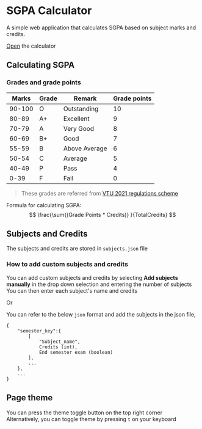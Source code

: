# SGPA Calculator

A simple web application that calculates SGPA based on subject marks and credits.

[Open](https://dileep-raj.github.io/SGPA-Calculator) the calculator

## Calculating SGPA

### Grades and grade points

|Marks|Grade|Remark|Grade points|
|---|---|---|---|
| 90-100 | O | Outstanding  | 10 |
| 80-89 | A+ | Excellent | 9 |
| 70-79 | A | Very Good | 8 |
| 60-69 | B+ | Good | 7 |
| 55-59 | B | Above Average | 6 |
| 50-54 | C | Average | 5 |
| 40-49 | P | Pass | 4 |
| 0-39 | F | Fail | 0 |

>These grades are referred from [VTU 2021 regulations scheme](https://vtu.ac.in/pdf/regulations2021/finalreg2021.pdf)

Formula for calculating SGPA:
$$
\frac{\sum{(Grade Points * Credits)} }{TotalCredits}
$$


## Subjects and Credits

The subjects and credits are stored in `subjects.json` file

### How to add custom subjects and credits
You can add custom subjects and credits by selecting **Add subjects manually** in the drop down selection and entering the number of subjects
You can then enter each subject's name and credits

Or

You can refer to the below `json` format and add the subjects in the json file,

```
{
    "semester_key":{
        [
            "Subject_name",
            Credits (int),
            End semester exam (boolean)
        ],
        ...
    },
    ...
}
```

## Page theme
You can press the theme toggle button on the top right corner\
Alternatively, you can toggle theme by pressing `t` on your keyboard